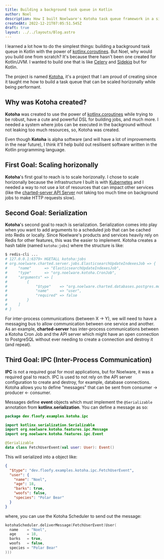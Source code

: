 ```yaml
---
title: Building a background task queue in Kotlin
author: Noel
description: How I built Noelware's Kotoha task queue framework in a single blog post.
createdAt: 2022-12-21T07:05:51.545Z
draft: true
layout: ../../layouts/Blog.astro
---
```


I learned a lot how to do the simplest things: building a background task queue in Kotlin with the power of [kotlinx.coroutines](https://github.com/Kotlin/kotlinx-coroutines). But Noel, why would you build one from scratch? It's because there hasn't been one created for Kotlin/JVM. I wanted to build one that is like [Celery](https://docs.celeryq.dev/en/stable/index.html) and [Sidekiq](https://sidekiq.org/) but for Kotlin.

The project is named [Kotoha](https://noelware.org/docs/libraries/kotlin/kotoha/current), it's a project that I am proud of creating since it taught me how to build a task queue that can be scaled horizonally while being performant.

## Why was Kotoha created?

**Kotoha** was created to use the power of [kotlinx.coroutines](https://github.com/Kotlin/kotlinx-coroutines) while trying to be robust, have a cute and powerful DSL for building jobs, and much more. I needed a
system where jobs can be executed in the background without not leaking too much resources, so, Kotoha was created.

Even though **Kotoha** is alpha software (and will have a lot of improvements in the near future), I think it'll help build out resilisent software written in the Kotlin programming language.

## First Goal: Scaling horizonally

**Kotoha**'s first goal to reach is to scale horizonally. I chose to scale horizonally because the infrastructure I built is with [Kubernetes](https://kubernetes.io) and I needed a way to not use a lot of resources that can impact other services (like the [charted-server API Server](https://charts.noelware.org/docs/current/api-server) not taking too much time on background jobs to make HTTP requests slow).

## Second Goal: Serialization

**Kotoha**'s second goal to reach is serialization. Serialization comes into play when you want to add arguments to a scheduled job that can be cached into Redis or locally. Since Noelware's products and services heavily rely on Redis for other features, this was the easier to implement. Kotoha creates a hash table (named `kotoha:jobs`) where the structure is like:

```sh
$ redis-cli ...
# 127.0.0.1:6379> HGETALL kotoha:jobs
# org.noelware.charted.server.jobs.ElasticsearchUpdateIndexesJob => {
#     "name"      => "ElasticsearchUpdateIndexesJob",
#     "type"      => "org.noelware.kotoha.CronJob",
#     "arguments" => [
#         {
#             "$type"    => "org.noelware.charted.databases.postgres.models.User",
#             "name"     => "user",
#             "required" => false
#         }
#     ]
# }
```

For inter-process communications (between X -> Y), we will need to have a messaging bus to allow communication between one service and another. As an example, **charted-server** has inter-process communications between a Kotoha Cron Job and the API server which might have an open connection to PostgreSQL without ever needing to create a connection and destroy it (and repeat).

## Third Goal: IPC (Inter-Process Communication)

**IPC** is not a required goal for most applications, but for Noelware, it was a required goal to reach. IPC is used to not rely on the API server configuration to create and destroy, for example, database connections. Kotoha allows you to define "messages" that can be sent from consumer -> producer <- consumer.

Messages define **event** objects which must implement the `@Serializable` annotation from **kotlinx.serialization**. You can define a message as so:

```kotlin
package dev.floofy.examples.kotoha.ipc

import kotlinx.serialization.Serializable
import org.noelware.kotoha.features.ipc.Message
import org.noelware.kotoha.features.ipc.Event

@Serializable
data class FetchUserEvent(val user: User): Event()
```

This will serialized into a object like:

```json
{
  "$type": "dev.floofy.examples.kotoha.ipc.FetchUserEvent",
  "user": {
    "name": "Noel",
    "age": 18,
    "barks": true,
    "woofs": false,
    "species": "Polar Bear"
  }
}
```

where, you can use the Kotoha Scheduler to send out the message:

```kotlin
kotohaScheduler.deliverMessage(FetchUserEvent(User(
  name    = "Noel",
  age     = 18,
  barks   = true,
  woofs   = false,
  species = "Polar Bear"
)))
```
